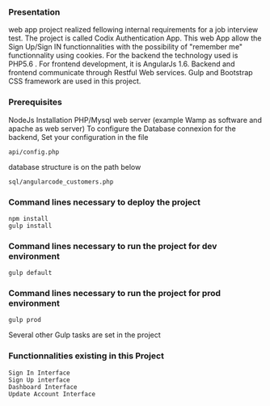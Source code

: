 ### Presentation
web app project realized fellowing internal requirements for a job interview test. The project is called Codix Authentication App.
This web App allow the Sign Up/Sign IN functionnalities with the possibility of "remember me" functionnality using cookies.
For the backend the technology used is PHP5.6 . For frontend development, it is AngularJs 1.6.
Backend and frontend communicate through Restful Web services. Gulp and Bootstrap CSS framework are used in this project.
### Prerequisites
NodeJs Installation
PHP/Mysql web server (example Wamp as software and apache as web server) 
To configure the Database connexion for the backend, Set your configuration in the file
```
api/config.php
```
database structure is on the path below
```
sql/angularcode_customers.php
```
### Command lines necessary to deploy the project
```
npm install
gulp install
```
### Command lines necessary to run the project for dev environment
```
gulp default
```
### Command lines necessary to run the project for prod environment
```
gulp prod
```
Several other Gulp tasks are set in the project
### Functionnalities existing in this Project
```
Sign In Interface
Sign Up interface
Dashboard Interface
Update Account Interface
```

